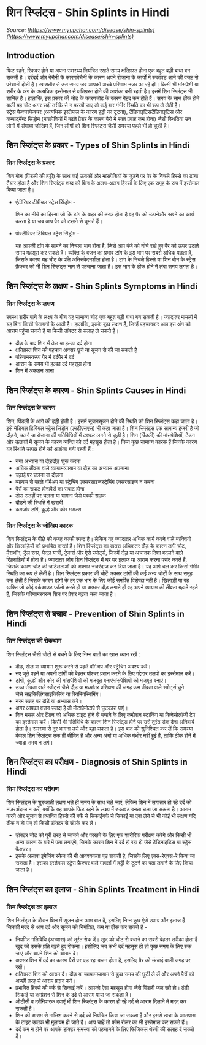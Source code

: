 # शिन स्प्लिंट्स - Shin Splints in Hindi
_Source: [https://www.myupchar.com/disease/shin-splints](https://www.myupchar.com/disease/shin-splints)_

## Introduction
फिट रहने, रिकवर होने या अपना स्वास्थ्य नियंत्रित रखते समय क्षतिग्रस्त होना एक बहुत बड़ी बाधा बन सकती है। दर्ददर्द और बेचैनी के कारणबेचैनी के कारण अपने रोजाना के कार्यों में रुकावट आने की वजह से परेशानी होती है। खासतौर से उस समय जब आपको अच्छे परिणाम नजर आ रहे हों।
किसी भी मांसपेशी या शरीर के अंग के अत्यधिक इस्तेमाल से क्षतिग्रस्त होने की आशंका बनी रहती है। इसमें शिन स्प्लिंट्स भी शामिल है। हालांकि, इस प्रकार की चोट के कारणचोट के कारण बेहद कम होते हैं। समय के साथ ठीक होने वाली यह चोट अगर सही तरीके से न परखी जाए तो कई बार गंभीर स्थिति का भी रूप ले लेती है।
स्ट्रेस फैक्चरफैक्चर (अत्यधिक इस्तेमाल के कारण हड्डी का टूटना), टेंडिनाइटिसटेंडिनाइटिस और कम्पार्ट्मेन्ट सिंड्रोम (मांसपेशियों में बढ़ते प्रेशर के कारण पैरों में रक्त प्रवाह कम होना) जैसी स्थितियां उन लोगों में संभाव्य जोखिम हैं, जिन लोगों को शिन स्प्लिंट्स जैसी समस्या पहले भी हो चुकी है।

## शिन स्प्लिंट्स के प्रकार - Types of Shin Splints in Hindi
### शिन स्प्लिंट्स के प्रकार
शिन बोन (पिंडली की हड्डी) के साथ कई ऊतकों और मांसपेशियों के जुड़ने पर पैर के निचले हिस्से का ढांचा तैयार होता है और शिन स्प्लिंट्स शब्द को शिन के अलग-अलग हिस्सों के लिए एक समूह के रूप में इस्तेमाल किया जाता है।
- एंटीरियर टीबीयल स्ट्रेस सिंड्रोम -
	शिन का नीचे का हिस्सा जो कि टांग के बाहर की तरफ होता है वह पैर को उठानेऔर रखने का कार्य करता है या जब आप पैर को टखने से घूमाते हैं।
- पोस्टीरियर टिबियल स्ट्रेस सिंड्रोम -
	यह आपकी टांग के सामने का निचला भाग होता है, जिसे आप पंजे को नीचे रखे हुए पैर को ऊपर उठाते समय महसूस कर सकते हैं। व्यक्ति के वजन का प्रभाव टांग के इस भाग पर सबसे अधिक पड़ता है, जिसके कारण यह चोट के प्रति अतिसंवेदनशील होता है।
टांग के निचले हिस्से या शिन बोन के स्ट्रेस फ्रैक्चर को भी शिन स्प्लिंट्स नाम से पहचाना जाता है। इस भाग के ठीक होने में लंबा समय लगता है।

## शिन स्प्लिंट्स के लक्षण - Shin Splints Symptoms in Hindi
### शिन स्प्लिंट्स के लक्षण
स्वस्थ शरीर पाने के लक्ष्य के बीच यह सामान्य चोट एक बहुत बड़ी बाधा बन सकती है। ज्यादातर मामलों में यह बिना किसी चेतावनी के आती है। हालांकि, इसके कुछ लक्षण हैं, जिन्हें पहचानकर आप इस अंग को आराम पहुंचा सकते हैं या किसी डॉक्टर से सलाह ले सकते हैं।
- दौड़ के बाद शिन में तेज या हल्का दर्द होना
- क्षतिग्रस्त शिन की पहचान अक्सर छूने या सूजन से की जा सकती है
- परिणामस्वरूप पैर में दर्दपैर में दर्द
- आराम के समय भी हल्का दर्द महसूस होना
- शिन में अकड़न आना

## शिन स्प्लिंट्स के कारण - Shin Splints Causes in Hindi
### शिन स्प्लिंट्स के कारण
शिन, पिंडली के आगे की हड्डी होती है। इसमें सूजनसूजन होने की स्थिति को शिन स्प्लिंट्स कहा जाता है। इसे मेडियल टिबियल स्ट्रेस सिंड्रोम (एमटीएसएस) भी कहा जाता है। शिन स्प्लिंट्स एक सामान्य इंजरी है जो दौड़ने, चलने या रोजाना की गतिविधियों में टक्कर लगने से जुड़ी है। शिन (पिंडली) की मांसपेशियों, टेंडन और ऊतकों में सूजन के कारण व्यक्ति को दर्द महसूस होता है। निम्न कुछ सामान्य कारक हैं जिनके कारण यह स्थिति उत्पन्न होने की आशंका बनी रहती हैं :
- नया अभ्यास या दौड़दौड़ शुरू करना
- अधिक तीव्रता वाले व्यायामव्यायाम या दौड़ का अभ्यास अपनाना
- चढ़ाई पर चलना या दौड़ना
- व्यायाम से पहले वॉर्मअप या स्ट्रेचिंग एक्सरसाइजस्ट्रेचिंग एक्सरसाइज न करना
- पैरों का सपाट होनापैरों का सपाट होना
- ठोस सतहों पर चलना या भागना जैसे पक्की सड़क
- दौड़ने की स्थिति में खराबी
- कमजोर टांगें, कूल्हे और कोर मसल्स
### शिन स्प्लिंट्स के जोखिम कारक
शिन स्प्लिंट्स के पीछे की वजह काफी स्पष्ट है। लेकिन यह ज्यादातर अधिक कार्य करने वाले व्यक्तियों और खिलाड़ियों को प्रभावित करती है। शिन स्प्लिंट्स का खतरा अधिकतर दौड़ के कारण लगी चोट, मैराथॉन, ट्रैल रनर, पैदल यात्री, ट्रेकर्स और ऐसे स्पोर्ट्स, जिनमें दौड़ या अचानक दिशा बदलने वाले खिलाड़ियों में होता है।
ज्यादातर लोग शिन स्प्लिंट्स में घर पर इलाज या आराम करना पसंद करते हैं, जिसके कारण चोट की जटिलताओं को अक्सर नजरंदाज कर दिया जाता है। यह आगे चल कर किसी गंभीर स्थिति का रूप ले लेती है। शिन स्प्लिंट्स प्रकार की चोटें अक्सर टांगों की कई अन्य चोटों के साथ समूह बना लेती हैं जिसके कारण टांगों के हर एक भाग के लिए कोई समर्पित विशेषज्ञ नहीं हैं।
खिलाड़ी या वह व्यक्ति जो कोई वर्कआउट फॉलो करते हों या अक्सर दौड़ लगाते हों वह अपने व्यायाम की तीव्रता बढ़ाते रहते हैं, जिसके परिणामस्वरूप शिन पर प्रेशर बढ़ता चला जाता है।

## शिन स्प्लिंट्स से बचाव - Prevention of Shin Splints in Hindi
### शिन स्प्लिंट्स की रोकथाम
शिन स्प्लिंट्स जैसी चोटों से बचने के लिए निम्न बातों का खास ध्यान रखें :
- दौड़, खेल या व्यायाम शुरू करने से पहले वॉर्मअप और स्ट्रेचिंग अवश्य करें।
- नए जूते पहनें या अपनी टांगों को बेहतर पॉश्चर प्रदान करने के लिए गद्देदार तलवों का इस्तेमाल करें।
- टांगों, कूल्हों और कोर की मांसपेशियों को मजबूत बनाएंमांसपेशियों को मजबूत बनाएं।
- उच्च तीव्रता वाले स्पोर्ट्स जैसे दौड़ या मध्यांतर प्रशिक्षण की जगह कम तीव्रता वाले स्पोर्ट्स चुने जैसे साइकिलिंगसाइकिलिंग या स्विमिंगस्विमिंग।
- नरम सतह पर दौड़ें या अभ्यास करें।
- अगर आपका वजन ज्यादा है तो मोटापेमोटापे से छुटकारा पाएं।
- शिन मसल और टेंडन को अधिक टाइट होने से बचाने के लिए कम्प्रेशन स्टाकिंग या किनेसोलॉजी टेप का इस्तेमाल करें।
किसी भी गतिविधि के कारण शिन स्प्लिंट्स होने पर उसे तुरंत रोक देना अनिवार्य होता है। समस्या से दूर भागना उसे और बढ़ा सकता है। इस बात को सुनिश्चित कर लें कि समस्या केवल शिन स्प्लिंट्स तक ही सीमित है और अन्य अंगों या अधिक गंभीर नहीं हुई है, ताकि ठीक होने में ज्यादा समय न लगे।

## शिन स्प्लिंट्स का परीक्षण - Diagnosis of Shin Splints in Hindi
### शिन स्प्लिंट्स का परीक्षण
शिन स्प्लिंट्स के शुरुआती लक्षण भले ही समय के साथ चले जाएं, लेकिन शिन में लगातार हो रहे दर्द को नजरअंदाज न करें, क्योंकि यह आपके फिट रहने के लक्ष्य में रुकावट बनता चला जा सकता है। आराम करने और सूजन से प्रभावित हिस्से की बर्फ से सिकाईबर्फ से सिकाई या दवा लेने से भी कोई भी लक्षण यदि ठीक न हो पाए तो किसी डॉक्टर से संपर्क कर लें।
- डॉक्टर चोट को पूरी तरह से जांचने और परखने के लिए एक शारीरिक परीक्षण करेंगे और किसी भी अन्य कारण के बारे में पता लगाएंगे, जिनके कारण शिन में दर्द हो रहा हो जैसे टेंडिनाइटिस या स्ट्रेस फैक्चर।
- इसके अलावा इमेजिंग स्कैन की भी आवश्यकता पड़ सकती है, जिसके लिए एक्स-रेएक्स-रे किया जा सकता है। इसका इस्तेमाल स्ट्रेस फ्रैक्चर वाले मामलों में हड्डी के टूटने का पता लगाने के लिए किया जाता है।

## शिन स्प्लिंट्स का इलाज - Shin Splints Treatment in Hindi
### शिन स्प्लिंट्स का इलाज
शिन स्प्लिंट्स के दौरान शिन में सूजन होना आम बात है, इसलिए निम्न कुछ ऐसे उपाय और इलाज हैं जिनकी मदद से आप दर्द और सूजन को नियंत्रित, कम या ठीक कर सकते हैं -
- नियमित गतिविधि (अभ्यास) को तुरंत रोक दें। खुद को चोट से बचाने का सबसे बेहतर तरीका होता है खुद को उसके प्रति बढ़ते हुए रोकना। इसीलिए जब कभी दर्द महसूस हो तो कुछ समय के लिए रुक जाएं और अपने शिन को आराम दें।
- अक्सर शिन में दर्द का कारण पैरों पर पड़ रहा वजन होता है, इसलिए पैर को ऊंचाई वाली जगह पर रखें।
- क्षतिग्रस्त शिन को आराम दें। दौड़ या व्यायामव्यायाम से कुछ समय की छूटी ले लें और अपने पैरों को अच्छी तरह से आराम प्रदान करें।
- प्रभावित हिस्से की बर्फ से सिकाई करें। आपको ऐसा महसूस होगा जैसे पिंडली जल रही हो। ठंडी सिकाई या कम्प्रेशन से शिन के दर्द से आराम पाया जा सकता है।
- ओटीसी व दर्दनिवारक दवाएं भी शिन स्प्लिंट्स के कारण हो रहे दर्द से आराम दिलाने में मदद कर सकती हैं।
- शिन की आराम से मालिश करने से दर्द को नियंत्रित किया जा सकता है और इससे त्वचा के आसपास के टाइट ऊतक भी मुलायम हो जाते हैं। आप चाहें तो फोम रोलर का भी इस्तेमाल कर सकते हैं।
- दर्द कम न होने पर आपके डॉक्टर समस्या को पहचानने के लिए फिजिकल थेरपी की सलाह दें सकते हैं।

